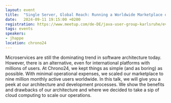 ```yaml
---
layout: event
title:  "Single Server, Global Reach: Running a Worldwide Marketplace on Bare Metal in a Cloud-Dominated World"
date:   2024-09-11 19:15:00 +0200
registration: https://www.meetup.com/de-DE/java-user-group-karlsruhe/events/299957765/
tags: events
speakers:
- jhappe
location: chrono24
---
```


Microservices are still the dominating trend in software architecture today. However, there is an alternative, even for international platforms with millions of users. At Chrono24, we kept things as simple (and as boring) as possible. With minimal operational expenses, we scaled our marketplace to nine million monthly active users worldwide. In this talk, we will give you a peek at our architecture and development processes. We show the benefits and drawbacks of our architecture and where we decided to take a sip of cloud computing to scale our operations.
